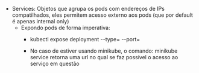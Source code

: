    - Services: Objetos que agrupa os pods com endereços de IPs compatilhados, eles permitem acesso externo aos pods (que por default é apenas internal only)
      + Expondo pods de forma imperativa:
        - kubectl expose deployment <nome do deployment> --type=<tipo do servico> --port=<porta que o container escuta>

        - No caso de estiver usando minikube, o comando:
            minikube service <nome do servico>
        retorna uma url no qual se faz possível o acesso ao serviço em questão